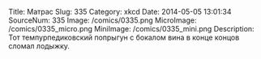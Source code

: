 Title: Матрас 
Slug: 335 
Category: xkcd 
Date: 2014-05-05 13:01:34 
SourceNum: 335 
Image: /comics/0335.png 
MicroImage: /comics/0335_micro.png 
MiniImage: /comics/0335_mini.png 
Description: Тот темпурпедиковский попрыгун с бокалом вина в конце концов сломал лодыжку. 

